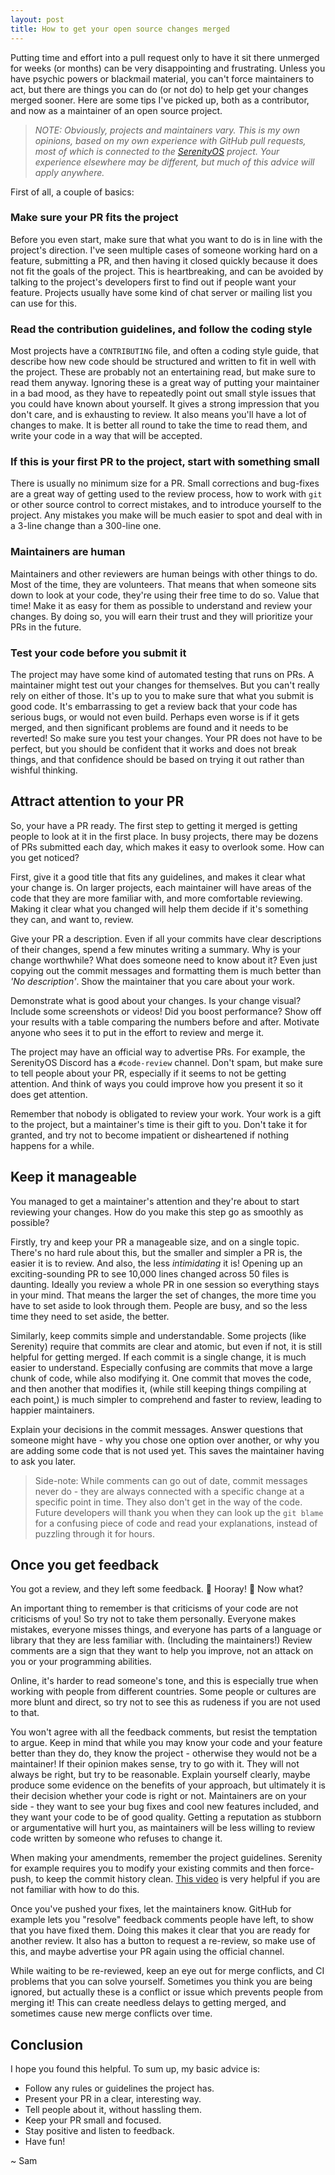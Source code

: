 ```yaml
---
layout: post
title: How to get your open source changes merged
---
```


Putting time and effort into a pull request only to have it sit there unmerged for weeks (or months) can be very disappointing and frustrating. Unless you have psychic powers or blackmail material, you can't force maintainers to act, but there are things you can do (or not do) to help get your changes merged sooner. Here are some tips I've picked up, both as a contributor, and now as a maintainer of an open source project.

> _NOTE: Obviously, projects and maintainers vary. This is my own opinions, based on my own experience with GitHub pull requests, most of which is connected to the [SerenityOS](https://serenityos.org/) project. Your experience elsewhere may be different, but much of this advice will apply anywhere._

First of all, a couple of basics:

### Make sure your PR fits the project

Before you even start, make sure that what you want to do is in line with the project's direction. I've seen multiple cases of someone working hard on a feature, submitting a PR, and then having it closed quickly because it does not fit the goals of the project. This is heartbreaking, and can be avoided by talking to the project's developers first to find out if people want your feature. Projects usually have some kind of chat server or mailing list you can use for this.

### Read the contribution guidelines, and follow the coding style

Most projects have a `CONTRIBUTING` file, and often a coding style guide, that describe how new code should be structured and written to fit in well with the project. These are probably not an entertaining read, but make sure to read them anyway. Ignoring these is a great way of putting your maintainer in a bad mood, as they have to repeatedly point out small style issues that you could have known about yourself. It gives a strong impression that you don't care, and is exhausting to review. It also means you'll have a lot of changes to make. It is better all round to take the time to read them, and write your code in a way that will be accepted.

### If this is your first PR to the project, start with something small

There is usually no minimum size for a PR. Small corrections and bug-fixes are a great way of getting used to the review process, how to work with `git` or other source control to correct mistakes, and to introduce yourself to the project. Any mistakes you make will be much easier to spot and deal with in a 3-line change than a 300-line one.

### Maintainers are human

Maintainers and other reviewers are human beings with other things to do. Most of the time, they are volunteers. That means that when someone sits down to look at your code, they're using their free time to do so. Value that time! Make it as easy for them as possible to understand and review your changes. By doing so, you will earn their trust and they will prioritize your PRs in the future.

### Test your code before you submit it

The project may have some kind of automated testing that runs on PRs. A maintainer might test out your changes for themselves. But you can't really rely on either of those. It's up to you to make sure that what you submit is good code. It's embarrassing to get a review back that your code has serious bugs, or would not even build. Perhaps even worse is if it gets merged, and then significant problems are found and it needs to be reverted! So make sure you test your changes. Your PR does not have to be perfect, but you should be confident that it works and does not break things, and that confidence should be based on trying it out rather than wishful thinking.

## Attract attention to your PR

So, your have a PR ready. The first step to getting it merged is getting people to look at it in the first place. In busy projects, there may be dozens of PRs submitted each day, which makes it easy to overlook some. How can you get noticed?

First, give it a good title that fits any guidelines, and makes it clear what your change is. On larger projects, each maintainer will have areas of the code that they are more familiar with, and more comfortable reviewing. Making it clear what you changed will help them decide if it's something they can, and want to, review.

Give your PR a description. Even if all your commits have clear descriptions of their changes, spend a few minutes writing a summary. Why is your change worthwhile? What does someone need to know about it? Even just copying out the commit messages and formatting them is much better than _'No description'_. Show the maintainer that you care about your work.

Demonstrate what is good about your changes. Is your change visual? Include some screenshots or videos! Did you boost performance? Show off your results with a table comparing the numbers before and after. Motivate anyone who sees it to put in the effort to review and merge it.

The project may have an official way to advertise PRs. For example, the SerenityOS Discord has a `#code-review` channel. Don't spam, but make sure to tell people about your PR, especially if it seems to not be getting attention. And think of ways you could improve how you present it so it does get attention.

Remember that nobody is obligated to review your work. Your work is a gift to the project, but a maintainer's time is their gift to you. Don't take it for granted, and try not to become impatient or disheartened if nothing happens for a while.

## Keep it manageable

You managed to get a maintainer's attention and they're about to start reviewing your changes. How do you make this step go as smoothly as possible?

Firstly, try and keep your PR a manageable size, and on a single topic. There's no hard rule about this, but the smaller and simpler a PR is, the easier it is to review. And also, the less *intimidating* it is! Opening up an exciting-sounding PR to see 10,000 lines changed across 50 files is daunting. Ideally you review a whole PR in one session so everything stays in your mind. That means the larger the set of changes, the more time you have to set aside to look through them. People are busy, and so the less time they need to set aside, the better.

Similarly, keep commits simple and understandable. Some projects (like Serenity) require that commits are clear and atomic, but even if not, it is still helpful for getting merged. If each commit is a single change, it is much easier to understand. Especially confusing are commits that move a large chunk of code, while also modifying it. One commit that moves the code, and then another that modifies it, (while still keeping things compiling at each point,) is much simpler to comprehend and faster to review, leading to happier maintainers.

Explain your decisions in the commit messages. Answer questions that someone might have - why you chose one option over another, or why you are adding some code that is not used yet. This saves the maintainer having to ask you later.

> Side-note: While comments can go out of date, commit messages never do - they are always connected with a specific change at a specific point in time. They also don't get in the way of the code. Future developers will thank you when they can look up the `git blame` for a confusing piece of code and read your explanations, instead of puzzling through it for hours.

## Once you get feedback

You got a review, and they left some feedback. 🎉 Hooray! 🎉 Now what?

An important thing to remember is that criticisms of your code are not criticisms of you! So try not to take them personally. Everyone makes mistakes, everyone misses things, and everyone has parts of a language or library that they are less familiar with. (Including the maintainers!) Review comments are a sign that they want to help you improve, not an attack on you or your programming abilities.

Online, it's harder to read someone's tone, and this is especially true when working with people from different countries. Some people or cultures are more blunt and direct, so try not to see this as rudeness if you are not used to that.

You won't agree with all the feedback comments, but resist the temptation to argue. Keep in mind that while you may know your code and your feature better than they do, they know the project - otherwise they would not be a maintainer! If their opinion makes sense, try to go with it. They will not always be right, but try to be reasonable. Explain yourself clearly, maybe produce some evidence on the benefits of your approach, but ultimately it is their decision whether your code is right or not. Maintainers are on your side - they want to see your bug fixes and cool new features included, and they want your code to be of good quality. Getting a reputation as stubborn or argumentative will hurt you, as maintainers will be less willing to review code written by someone who refuses to change it.

When making your amendments, remember the project guidelines. Serenity for example requires you to modify your existing commits and then force-push, to keep the commit history clean. [This video](https://www.youtube.com/watch?v=ElRzTuYln0M) is very helpful if you are not familiar with how to do this.

Once you've pushed your fixes, let the maintainers know. GitHub for example lets you "resolve" feedback comments people have left, to show that you have fixed them. Doing this makes it clear that you are ready for another review. It also has a button to request a re-review, so make use of this, and maybe advertise your PR again using the official channel.

While waiting to be re-reviewed, keep an eye out for merge conflicts, and CI problems that you can solve yourself. Sometimes you think you are being ignored, but actually these is a conflict or issue which prevents people from merging it! This can create needless delays to getting merged, and sometimes cause new merge conflicts over time.

## Conclusion

I hope you found this helpful. To sum up, my basic advice is:

- Follow any rules or guidelines the project has.
- Present your PR in a clear, interesting way.
- Tell people about it, without hassling them.
- Keep your PR small and focused.
- Stay positive and listen to feedback.
- Have fun!

~ Sam
